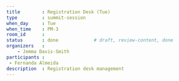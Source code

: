 ```yaml
---
title        : Registration Desk (Tue)
type         : summit-session
when_day     : Tue
when_time    : PM-3
room_id      :
status       : done             # draft, review-content, done
organizers   :
    - Jemma Davis-Smith
participants :
 - Fernanda Almeida
description  : Registration desk management
---
```


